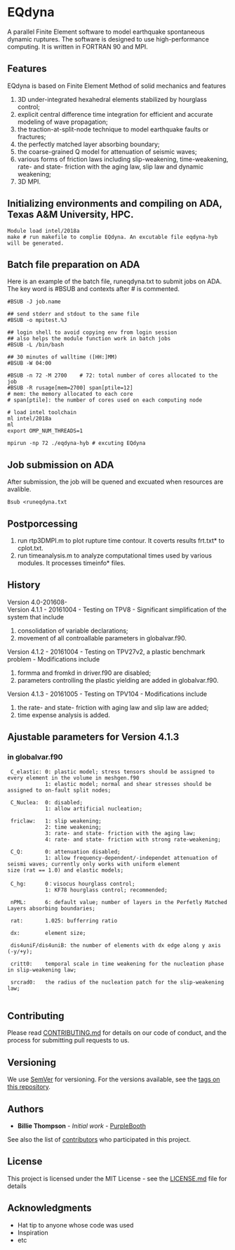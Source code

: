 # EQdyna  

A parallel Finite Element software to model earthquake spontaneous dynamic ruptures. The software is designed to use high-performance computing. It is written in FORTRAN 90 and MPI.

## Features

EQdyna is based on Finite Element Method of solid mechanics and features 
1) 3D under-integrated hexahedral elements stabilized by hourglass control; 
2) explicit central difference time integration for efficient and accurate modeling of wave propagation; 
3) the traction-at-split-node technique to model earthquake faults or fractures;
4) the perfectly matched layer absorbing boundary;
5) the coarse-grained Q model for attenuation of seismic waves;
6) various forms of friction laws including slip-weakening, time-weakening, rate- and state- friction with the aging law, slip law and dynamic weakening;
7) 3D MPI. 

## Initializing environments and compiling on ADA, Texas A&M University, HPC.

```
Module load intel/2018a
make # run makefile to complie EQdyna. An excutable file eqdyna-hyb will be generated. 
```

## Batch file preparation on ADA

Here is an example of the batch file, runeqdyna.txt to submit jobs on ADA. The key word is #BSUB and contexts after # is commented. 

```
#BSUB -J job.name

## send stderr and stdout to the same file 
#BSUB -o mpitest.%J

## login shell to avoid copying env from login session
## also helps the module function work in batch jobs
#BSUB -L /bin/bash

## 30 minutes of walltime ([HH:]MM)
#BSUB -W 04:00

#BSUB -n 72 -M 2700    # 72: total number of cores allocated to the job
#BSUB -R rusage[mem=2700] span[ptile=12] 
# mem: the memory allocated to each core
# span[ptile]: the number of cores used on each computing node

# load intel toolchain
ml intel/2018a
ml
export OMP_NUM_THREADS=1

mpirun -np 72 ./eqdyna-hyb # excuting EQdyna
```

## Job submission on ADA
After submission, the job will be quened and excuated when resources are avalible.
```
Bsub <runeqdyna.txt
```

## Postporcessing

1) run rtp3DMPI.m to plot rupture time contour.
It coverts results frt.txt* to cplot.txt.  
2) run timeanalysis.m to analyze computational times used by various modules.
It processes timeinfo* files.

## History
Version 4.0-201608-  
Version 4.1.1 - 20161004 - Testing on TPV8 - Significant simplification of the system that include 
  1) consolidation of variable declarations; 
  2) movement of all controallable parameters in globalvar.f90.

Version 4.1.2 - 20161004 - Testing on TPV27v2, a plastic benchmark problem - Modifications include 
  1) formma and fromkd in driver.f90 are disabled; 
  2) parameters controlling the plastic yielding are added in globalvar.f90.

Version 4.1.3 - 20161005 - Testing on TPV104 - Modifications include
  1) the rate- and state- friction with aging law and slip law are added;
  2) time expense analysis is added.

## Ajustable parameters for Version 4.1.3
### in globalvar.f90
```
 C_elastic: 0: plastic model; stress tensors should be assigned to every element in the volume in meshgen.f90
            1: elastic model; normal and shear stresses should be assigned to on-fault split nodes;
 
 C_Nuclea:  0: disabled;
            1: allow artificial nucleation;
 
 friclaw:   1: slip weakening;
            2: time weakening;
            3: rate- and state- friction with the aging law;
            4: rate- and state- friction with strong rate-weakening;
 
 C_Q:       0: attenuation disabled;
            1: allow frequency-dependent/-independet attenuation of seismi waves; currently only works with uniform element                 size (rat == 1.0) and elastic models;
 
 C_hg:      0：visocus hourglass control;
            1: KF78 hourglass control; recommended;
 
 nPML:      6: default value; number of layers in the Perfetly Matched Layers absorbing boundaries;
 
 rat:       1.025: bufferring ratio
 
 dx:        element size;
 
 dis4uniF/dis4uniB: the number of elements with dx edge along y axis (-y/+y);
 
 critt0:    temporal scale in time weakening for the nucleation phase in slip-weakening law;
 
 srcrad0:   the radius of the nucleation patch for the slip-weakening law;
          
```
## Contributing

Please read [CONTRIBUTING.md](https://gist.github.com/PurpleBooth/b24679402957c63ec426) for details on our code of conduct, and the process for submitting pull requests to us.

## Versioning

We use [SemVer](http://semver.org/) for versioning. For the versions available, see the [tags on this repository](https://github.com/your/project/tags). 

## Authors

* **Billie Thompson** - *Initial work* - [PurpleBooth](https://github.com/PurpleBooth)

See also the list of [contributors](https://github.com/your/project/contributors) who participated in this project.

## License

This project is licensed under the MIT License - see the [LICENSE.md](LICENSE.md) file for details

## Acknowledgments

* Hat tip to anyone whose code was used
* Inspiration
* etc
